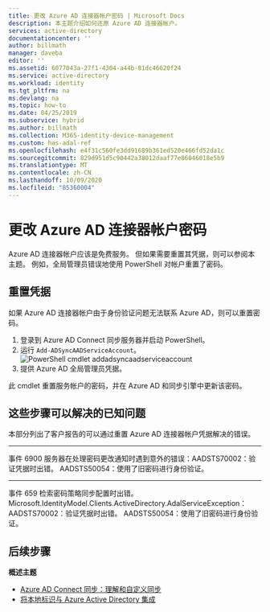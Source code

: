 ```yaml
---
title: 更改 Azure AD 连接器帐户密码 | Microsoft Docs
description: 本主题介绍如何还原 Azure AD 连接器帐户。
services: active-directory
documentationcenter: ''
author: billmath
manager: daveba
editor: ''
ms.assetid: 6077043a-27f1-4304-a44b-81dc46620f24
ms.service: active-directory
ms.workload: identity
ms.tgt_pltfrm: na
ms.devlang: na
ms.topic: how-to
ms.date: 04/25/2019
ms.subservice: hybrid
ms.author: billmath
ms.collection: M365-identity-device-management
ms.custom: has-adal-ref
ms.openlocfilehash: e4f31c560fe3dd91689b361ed520e466fd52da1c
ms.sourcegitcommit: 829d951d5c90442a38012daaf77e86046018e5b9
ms.translationtype: MT
ms.contentlocale: zh-CN
ms.lasthandoff: 10/09/2020
ms.locfileid: "85360004"
---
```

# <a name="change-the-azure-ad-connector-account-password"></a>更改 Azure AD 连接器帐户密码
Azure AD 连接器帐户应该是免费服务。 但如果需要重置其凭据，则可以参阅本主题。 例如，全局管理员错误地使用 PowerShell 对帐户重置了密码。

## <a name="reset-the-credentials"></a>重置凭据
如果 Azure AD 连接器帐户由于身份验证问题无法联系 Azure AD，则可以重置密码。

1. 登录到 Azure AD Connect 同步服务器并启动 PowerShell。
2. 运行 `Add-ADSyncAADServiceAccount`。
   ![PowerShell cmdlet addadsyncaadserviceaccount](./media/how-to-connect-azureadaccount/addadsyncaadserviceaccount.png)
3. 提供 Azure AD 全局管理员凭据。

此 cmdlet 重置服务帐户的密码，并在 Azure AD 和同步引擎中更新该密码。

## <a name="known-issues-these-steps-can-solve"></a>这些步骤可以解决的已知问题
本部分列出了客户报告的可以通过重置 Azure AD 连接器帐户凭据解决的错误。

---
事件 6900 服务器在处理密码更改通知时遇到意外的错误：AADSTS70002：验证凭据时出错。 AADSTS50054：使用了旧密码进行身份验证。

---
事件 659 检索密码策略同步配置时出错。 Microsoft.IdentityModel.Clients.ActiveDirectory.AdalServiceException：AADSTS70002：验证凭据时出错。 AADSTS50054：使用了旧密码进行身份验证。

## <a name="next-steps"></a>后续步骤
**概述主题**

* [Azure AD Connect 同步：理解和自定义同步](how-to-connect-sync-whatis.md)
* [将本地标识与 Azure Active Directory 集成](whatis-hybrid-identity.md)
